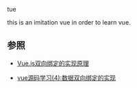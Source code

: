 tue

this is an imitation vue in order to learn vue.


## 参照

* [Vue.js双向绑定的实现原理](http://www.cnblogs.com/kidney/p/6052935.html?utm_source=gold_browser_extension)

* [vue源码学习(4):数据双向绑定的实现](https://github.com/Copyes/New/issues/4)
